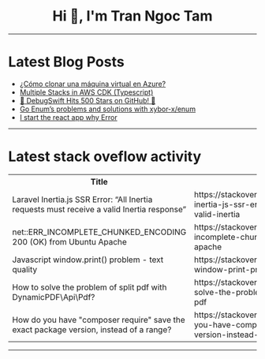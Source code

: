 <h1 align="center">Hi 👋, I'm Tran Ngoc Tam</h1>

---

# Latest Blog Posts 
<!-- BLOG-POST-LIST:START -->
- [¿Cómo clonar una máquina virtual en Azure?](https://dev.to/asjordi/como-clonar-una-maquina-virtual-en-azure-13hf)
- [Multiple Stacks in AWS CDK &lpar;Typescript&rpar;](https://dev.to/bijkler/multiple-stacks-in-aws-cdk-typescript-bic)
- [🚀 DebugSwift Hits 500 Stars on GitHub! 🎉](https://dev.to/maatheusgois/debugswift-hits-500-stars-on-github-2m5g)
- [Go Enum’s problems and solutions with xybor-x/enum](https://dev.to/huykingsofm/go-enums-problems-and-solutions-with-xybor-xenum-3e79)
- [I start the react app why Error](https://dev.to/boonchai_seksan_aa870f9f6/i-start-the-react-app-why-error-35m6)
<!-- BLOG-POST-LIST:END -->

---

# Latest stack oveflow activity
<table>
  <tr><th>Title</th><th>Link</th></tr>
  <!-- STACKOVERFLOW:START --><tr><td>Laravel Inertia.js SSR Error: “All Inertia requests must receive a valid Inertia response”</td><td>https://stackoverflow.com/questions/79272210/laravel-inertia-js-ssr-error-all-inertia-requests-must-receive-a-valid-inertia</td></tr><tr><td>net::ERR_INCOMPLETE_CHUNKED_ENCODING 200 &lpar;OK&rpar; from Ubuntu Apache</td><td>https://stackoverflow.com/questions/79272137/neterr-incomplete-chunked-encoding-200-ok-from-ubuntu-apache</td></tr><tr><td>Javascript window.print&lpar;&rpar; problem - text quality</td><td>https://stackoverflow.com/questions/79272069/javascript-window-print-problem-text-quality</td></tr><tr><td>How to solve the problem of split pdf with DynamicPDF\Api\Pdf?</td><td>https://stackoverflow.com/questions/79271817/how-to-solve-the-problem-of-split-pdf-with-dynamicpdf-api-pdf</td></tr><tr><td>How do you have &quot;composer require&quot; save the exact package version, instead of a range?</td><td>https://stackoverflow.com/questions/79271807/how-do-you-have-composer-require-save-the-exact-package-version-instead-of-a</td></tr><!-- STACKOVERFLOW:END -->
</table>

---


